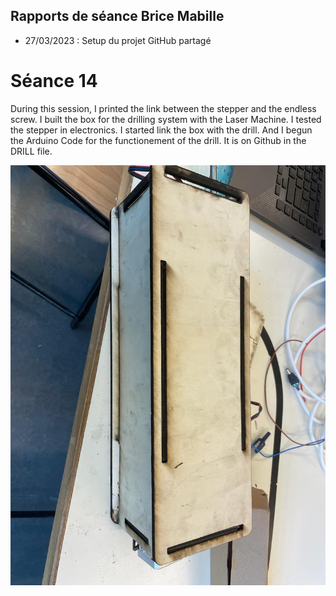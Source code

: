 ## Rapports de séance Brice Mabille

- 27/03/2023 : Setup du projet GitHub partagé

# Séance 14

During this session, I printed the link between the stepper and the endless screw.
I built the box for the drilling system with the Laser Machine.
I tested the stepper in electronics.
I started link the box with the drill.
And I begun the Arduino Code for the functionement of the drill. It is on Github in the DRILL file.

![img](../../Documentation/Images/BoxDrill.jpeg)  

